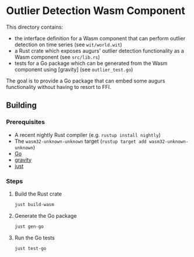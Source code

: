 # Outlier Detection Wasm Component

This directory contains:

- the interface definition for a Wasm component that can perform outlier detection on time series (see `wit/world.wit`)
- a Rust crate which exposes augurs' outlier detection functionality as a Wasm component (see `src/lib.rs`)
- tests for a Go package which can be generated from the Wasm component using [gravity] (see `outlier_test.go`)

The goal is to provide a Go package that can embed some augurs functionality without having to resort to FFI.

## Building

### Prerequisites

- A recent nightly Rust compiler (e.g. `rustup install nightly`)
- The `wasm32-unknown-unknown` target (`rustup target add wasm32-unknown-unknown`)
- [Go](https://go.dev/)
- [gravity](https://github.com/arcjet/gravity)
- [just](https://just.systems/man/en/)

### Steps

1. Build the Rust crate

   ```sh
   just build-wasm
   ```

2. Generate the Go package

   ```sh
   just gen-go
   ```

3. Run the Go tests


   ```sh
   just test-go
   ```
